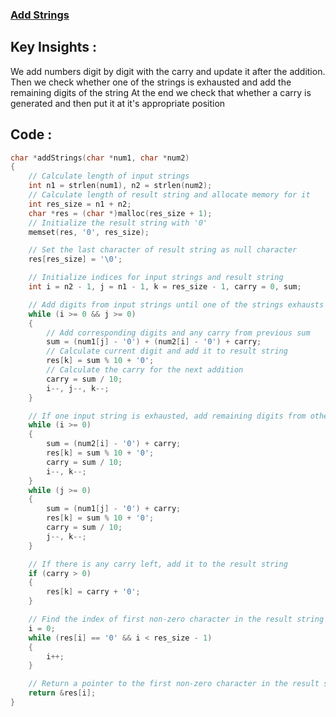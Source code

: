 ### [Add Strings](https://leetcode.com/problems/add-strings/description/)

## Key Insights : 
We add numbers digit by digit with the carry and update it after the addition.
Then we check whether one of the strings is exhausted and add the remaining digits of the string
At the end we check that whether a carry is generated and then put it at it's appropriate position


## Code :
```c
char *addStrings(char *num1, char *num2)
{
    // Calculate length of input strings
    int n1 = strlen(num1), n2 = strlen(num2);
    // Calculate length of result string and allocate memory for it
    int res_size = n1 + n2;
    char *res = (char *)malloc(res_size + 1);
    // Initialize the result string with '0'
    memset(res, '0', res_size);

    // Set the last character of result string as null character
    res[res_size] = '\0';

    // Initialize indices for input strings and result string
    int i = n2 - 1, j = n1 - 1, k = res_size - 1, carry = 0, sum;

    // Add digits from input strings until one of the strings exhausts
    while (i >= 0 && j >= 0)
    {
        // Add corresponding digits and any carry from previous sum
        sum = (num1[j] - '0') + (num2[i] - '0') + carry;
        // Calculate current digit and add it to result string
        res[k] = sum % 10 + '0';
        // Calculate the carry for the next addition
        carry = sum / 10;
        i--, j--, k--;
    }

    // If one input string is exhausted, add remaining digits from other string
    while (i >= 0)
    {
        sum = (num2[i] - '0') + carry;
        res[k] = sum % 10 + '0';
        carry = sum / 10;
        i--, k--;
    }
    while (j >= 0)
    {
        sum = (num1[j] - '0') + carry;
        res[k] = sum % 10 + '0';
        carry = sum / 10;
        j--, k--;
    }

    // If there is any carry left, add it to the result string
    if (carry > 0)
    {
        res[k] = carry + '0';
    }

    // Find the index of first non-zero character in the result string
    i = 0;
    while (res[i] == '0' && i < res_size - 1)
    {
        i++;
    }

    // Return a pointer to the first non-zero character in the result string
    return &res[i];
}
```
